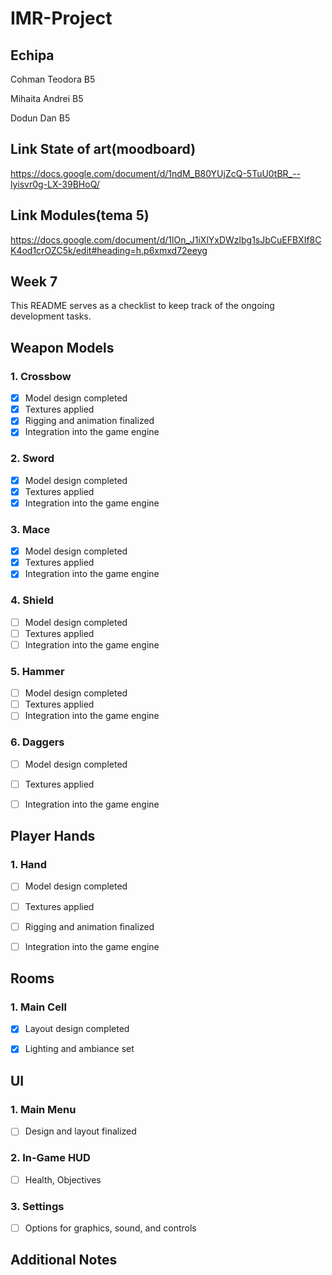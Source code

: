 # IMR-Project

## Echipa
Cohman Teodora B5

Mihaita Andrei B5

Dodun Dan B5

## Link State of art(moodboard)
https://docs.google.com/document/d/1ndM_B80YUjZcQ-5TuU0tBR_--lyisvr0g-LX-39BHoQ/

## Link Modules(tema 5)
https://docs.google.com/document/d/1lOn_J1iXlYxDWzlbg1sJbCuEFBXIf8CK4od1crOZC5k/edit#heading=h.p6xmxd72eeyg

## Week 7
This README serves as a checklist to keep track of the ongoing development tasks.

## Weapon Models

### 1. Crossbow
- [X] Model design completed
- [X] Textures applied
- [X] Rigging and animation finalized
- [X] Integration into the game engine

### 2. Sword
- [X] Model design completed
- [X] Textures applied
- [X] Integration into the game engine

### 3. Mace
- [X] Model design completed
- [X] Textures applied
- [X] Integration into the game engine

### 4. Shield
- [ ] Model design completed
- [ ] Textures applied
- [ ] Integration into the game engine

### 5. Hammer
- [ ] Model design completed
- [ ] Textures applied
- [ ] Integration into the game engine

### 6. Daggers
- [ ] Model design completed
- [ ] Textures applied
- [ ] Integration into the game engine


## Player Hands

### 1. Hand
- [ ] Model design completed
- [ ] Textures applied
- [ ] Rigging and animation finalized
- [ ] Integration into the game engine


## Rooms

### 1. Main Cell
- [X] Layout design completed
- [X] Lighting and ambiance set


## UI

### 1. Main Menu
- [ ] Design and layout finalized

### 2. In-Game HUD
- [ ] Health, Objectives

### 3. Settings
- [ ] Options for graphics, sound, and controls

## Additional Notes